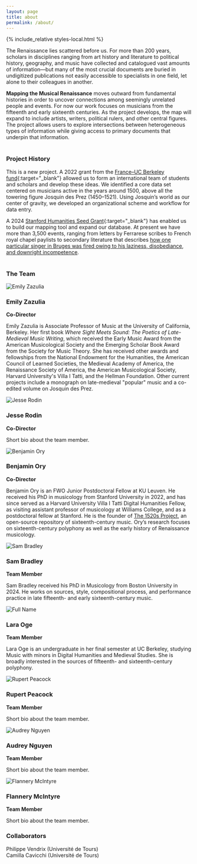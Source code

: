 ```yaml
---
layout: page
title: about
permalink: /about/
---
```


{% include_relative styles-local.html %}

The Renaissance lies scattered before us. For more than 200 years, scholars in disciplines ranging from art history and literature to political history, geography, and music have collected and catalogued vast amounts of information&mdash;but many of the most crucial documents are buried in undigitized publications not easily accessible to specialists in one field, let alone to their colleagues in another.

**Mapping the Musical Renaissance** moves outward from fundamental histories in order to uncover connections among seemingly unrelated people and events. For now our work focuses on musicians from the fifteenth and early sixteenth centuries. As the project develops, the map will expand to include artists, writers, political rulers, and other central figures. The project allows users to explore intersections between heterogeneous types of information while giving access to primary documents that underpin that information. <br><br>

### Project History

This is a new project. A 2022 grant from the [France–UC Berkeley fund](https://fbf.berkeley.edu/){:target="_blank"} allowed us to form an international team of students and scholars and develop these ideas. We identified a core data set centered on musicians active in the years around 1500, above all the towering figure Josquin des Prez (1450–1521). Using Josquin’s world as our center of gravity, we developed an organizational scheme and workflow for data entry. 

A 2024 [Stanford Humanities Seed Grant](https://publichumanities.stanford.edu/research-grants/humanities-seed-grants){:target="_blank"} has enabled us to build our mapping tool and expand our database. At present we have more than 3,500 events, ranging from letters by Ferrarese scribes to French royal chapel paylists to secondary literature that describes [how one particular singer in Bruges was fired owing to his laziness, disobediance, and downright incompetence](../?eventid=03296).<br><br>

### The Team

<div class="team-container">
    <div class="team-member">
        <img src="/images/headshots/Zazulia.jpg" alt="Emily Zazulia">
        <div class="bio">
            <h3>Emily Zazulia</h3>
            <p><strong>Co-Director</strong></p>
            <p>Emily Zazulia is Associate Professor of Music at the University of California, Berkeley. Her first book <i>Where Sight Meets Sound: The Poetics of Late-Medieval Music Writing</i>, which received the Early Music Award from the American Musicological Society and the Emerging Scholar Book Award from the Society for Music Theory. She has received other awards and fellowships from the National Endowment for the Humanities, the American Council of Learned Societies, the Medieval Academy of America, the Renaissance Society of America, the American Musicological Society, Harvard University's Villa I Tatti, and the Hellman Foundation. Other current projects include a monograph on late-medieval "popular" music and a co-edited volume on Josquin des Prez.</p>
        </div>
    </div>
    <div class="team-member">
        <img src="/images/headshots/Rodin.jpg" alt="Jesse Rodin">
        <div class="bio">
            <h3>Jesse Rodin</h3>
            <p><b>Co-Director</b></p>
            <p>Short bio about the team member.</p>
        </div>
    </div>
    <div class="team-member">
        <img src="/images/headshots/Ory.jpg" alt="Benjamin Ory">
        <div class="bio">
            <h3>Benjamin Ory</h3>
            <p><b>Co-Director</b></p>
            <p>Benjamin Ory is an FWO Junior Postdoctoral Fellow at KU Leuven. He received his PhD in musicology from Stanford University in 2022, and has since served as a Harvard University Villa I Tatti Digital Humanities Fellow, as visiting assistant professor of musicology at Williams College, and as a postdoctoral fellow at Stanford. He is the founder of <a href="https://1520s-project.org" target="_blank">The 1520s Project</a>, an open-source repository of sixteenth-century music. Ory’s research focuses on sixteenth-century polyphony as well as the early history of Renaissance musicology.</p>
        </div>
    </div>
    <div class="team-member">
        <img src="/images/headshots/Bradley.jpg" alt="Sam Bradley">
        <div class="bio">
            <h3>Sam Bradley</h3>
            <p><b>Team Member</b></p>
            <p>Sam Bradley received his PhD in Musicology from Boston University in 2024. He works on sources, style, compositional process, and performance practice in late fifteenth- and early sixteenth-century music.</p>
        </div>
    </div>
    <div class="team-member">
        <img src="/images/headshots/Oge.jpg" alt="Full Name">
        <div class="bio">
            <h3>Lara Oge</h3>
            <p><b>Team Member</b></p>
            <p>Lara Oge is an undergraduate in her final semester at UC Berkeley, studying Music with minors in Digital Humanities and Medieval Studies. She is broadly interested in the sources of fifteenth- and sixteenth-century polyphony.</p>
        </div>
    </div>
    <div class="team-member">
        <img src="/images/headshots/Peacock.jpg" alt="Rupert Peacock">
        <div class="bio">
            <h3>Rupert Peacock</h3>
            <p><b>Team Member</b></p>
            <p>Short bio about the team member.</p>
        </div>
    </div>
    <div class="team-member">
        <img src="/images/headshots/Nguyen.jpg" alt="Audrey Nguyen">
        <div class="bio">
            <h3>Audrey Nguyen</h3>
            <p><b>Team Member</b></p>
            <p>Short bio about the team member.</p>
        </div>
    </div>
    <div class="team-member">
        <img src="/images/headshots/McIntyre.jpg" alt="Flannery McIntyre">
        <div class="bio">
            <h3>Flannery McIntyre</h3>
            <p><b>Team Member</b></p>
            <p>Short bio about the team member.</p>
        </div>
    </div>
</div>

### Collaborators

<div id="person">Philippe Vendrix (Université de Tours)</div>
<div id="person">Camilla Cavicchi (Université de Tours)</div>
